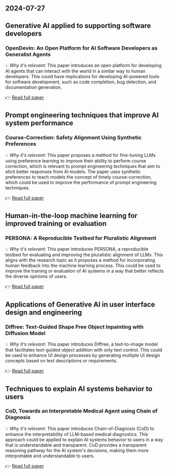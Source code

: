 ## 2024-07-27

## Generative AI applied to supporting software developers
### OpenDevin: An Open Platform for AI Software Developers as Generalist Agents
💡 *Why it's relevant*: This paper introduces an open platform for developing AI agents that can interact with the world in a similar way to human developers. This could have implications for developing AI-powered tools for software development, such as code completion, bug detection, and documentation generation. 

👉 [ Read full paper](https://arxiv.org/pdf/2407.16741)

## Prompt engineering techniques that improve AI system performance
### Course-Correction: Safety Alignment Using Synthetic Preferences
💡 *Why it's relevant*: This paper proposes a method for fine-tuning LLMs using preference learning to improve their ability to perform course correction, which is relevant to prompt engineering techniques that aim to elicit better responses from AI models. The paper uses synthetic preferences to teach models the concept of timely course-correction, which could be used to improve the performance of prompt engineering techniques. 

👉 [ Read full paper](https://arxiv.org/pdf/2407.16637)

## Human-in-the-loop machine learning for improved training or evaluation
### PERSONA: A Reproducible Testbed for Pluralistic Alignment
💡 *Why it's relevant*: This paper introduces PERSONA, a reproducible testbed for evaluating and improving the pluralistic alignment of LLMs.  This aligns with the research topic as it proposes a method for incorporating human feedback into the machine learning process. This could be used to improve the training or evaluation of AI systems in a way that better reflects the diverse opinions of users.

👉 [ Read full paper](https://arxiv.org/pdf/2407.17387)

## Applications of Generative AI in user interface design and engineering
### Diffree: Text-Guided Shape Free Object Inpainting with Diffusion Model
💡 *Why it's relevant*: This paper introduces Diffree, a text-to-image model that facilitates text-guided object addition with only text control. This could be used to enhance UI design processes by generating multiple UI design concepts based on text descriptions or requirements.

👉 [ Read full paper](https://arxiv.org/pdf/2407.16982)

## Techniques to explain AI systems behavior to users
### CoD, Towards an Interpretable Medical Agent using Chain of Diagnosis
💡 *Why it's relevant*: This paper introduces Chain-of-Diagnosis (CoD) to enhance the interpretability of LLM-based medical diagnostics. This approach could be applied to explain AI systems behavior to users in a way that is understandable and transparent. CoD provides a transparent reasoning pathway for the AI system's decisions, making them more interpretable and understandable to users.

👉 [ Read full paper](https://arxiv.org/pdf/2407.13301) 
